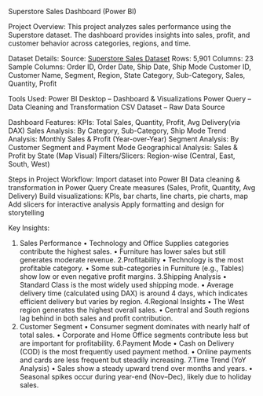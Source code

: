 Superstore Sales Dashboard (Power BI)

Project Overview:
This project analyzes sales performance using the Superstore dataset.
The dashboard provides insights into sales, profit, and customer behavior across categories, regions, and time.

Dataset Details:
Source: [Superstore Sales Dataset](SuperStore_Sales_Dataset.csv)
Rows: 5,901
Columns: 23
Sample Columns:
Order ID, Order Date, Ship Date, Ship Mode
Customer ID, Customer Name, Segment, Region, State
Category, Sub-Category, Sales, Quantity, Profit

Tools Used:
Power BI Desktop – Dashboard & Visualizations
Power Query – Data Cleaning and Transformation
CSV Dataset – Raw Data Source

Dashboard Features:
KPIs: Total Sales, Quantity, Profit, Avg Delivery(via DAX)
Sales Analysis: By Category, Sub-Category, Ship Mode
Trend Analysis: Monthly Sales & Profit (Year-over-Year)
Segment Analysis: By Customer Segment and Payment Mode
Geographical Analysis: Sales & Profit by State (Map Visual)
Filters/Slicers: Region-wise (Central, East, South, West)

Steps in Project Workflow:
Import dataset into Power BI
Data cleaning & transformation in Power Query
Create measures (Sales, Profit, Quantity, Avg Delivery)
Build visualizations: KPIs, bar charts, line charts, pie charts, map
Add slicers for interactive analysis
Apply formatting and design for storytelling


Key Insights:
1. Sales Performance
•	Technology and Office Supplies categories contribute the highest sales.
•	Furniture has lower sales but still generates moderate revenue.
2.Profitability
•	Technology is the most profitable category.
•	Some sub-categories in Furniture (e.g., Tables) show low or even negative profit margins.
3.Shipping Analysis
•	Standard Class is the most widely used shipping mode.
•	Average delivery time (calculated using DAX) is around 4 days, which indicates efficient delivery but varies by region.
4.Regional Insights
•	The West region generates the highest overall sales.
•	Central and South regions lag behind in both sales and profit contribution.
5. Customer Segment
•	Consumer segment dominates with nearly half of total sales.
•	Corporate and Home Office segments contribute less but are important for profitability.
6.Payment Mode
•	Cash on Delivery (COD) is the most frequently used payment method.
•	Online payments and cards are less frequent but steadily increasing.
7.Time Trend (YoY Analysis)
•	Sales show a steady upward trend over months and years.
•	Seasonal spikes occur during year-end (Nov–Dec), likely due to holiday sales.





